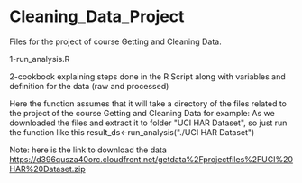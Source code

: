 Cleaning_Data_Project
=====================

Files for the project of course Getting and Cleaning Data.

1-run_analysis.R

2-cookbook explaining steps done in the R Script along with variables and definition for the data (raw and processed)


Here the function assumes that it will take a directory of the files related to the project of the course Getting and Cleaning Data
for example: As we downloaded the files and extract it to folder "UCI HAR Dataset", so just run the function like this 
result_ds<-run_analysis("./UCI HAR Dataset")

Note: here is the link to download the data
 https://d396qusza40orc.cloudfront.net/getdata%2Fprojectfiles%2FUCI%20HAR%20Dataset.zip 